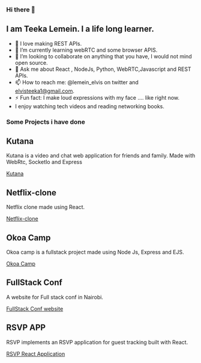 ### Hi there 👋

## I am Teeka Lemein. I a life long learner.

<!--
**teekize/teekize** is a ✨ _special_ ✨ repository because its `README.md` (this file) appears on your GitHub profile. -->

- 🔭 I love making REST APIs.
- 🌱 I’m currently learning webRTC and some browser APIS.
- 👯 I’m looking to collaborate on anything that you have, I would not mind open source.
- 💬 Ask me about React , NodeJs, Python, WebRTC,Javascript and REST APIs.
- 📫 How to reach me: @lemein_elvis on twitter and elvisteeka1@gmail.com.
- ⚡ Fun fact: I make loud expressions with my face .... like right now.
-  I enjoy watching tech videos and reading networking books.


### Some Projects i have done

## Kutana 

Kutana is a video and chat web application for friends and family. Made with WebRtc, SocketIo and Express

[Kutana](https://radiant-bayou-06790.herokuapp.com/)

## Netflix-clone

Netflix clone made using React.

[Netflix-clone](https://wizardly-torvalds-7ccbf9.netlify.app/)

## Okoa Camp

Okoa camp is a fullstack project made using Node Js, Express and EJS.

[Okoa Camp](https://finalokoa.glitch.me/)

## FullStack Conf

A website for Full stack conf in Nairobi.

[FullStack Conf website](https://fullstackcon.glitch.me/)

## RSVP APP

RSVP implements an RSVP application for guest tracking built with React.

[RSVP React Application](https://pedantic-visvesvaraya-03e7a2.netlify.app/)

<!-- 6. [Kutana](https://radiant-bayou-06790.herokuapp.com/) -->





